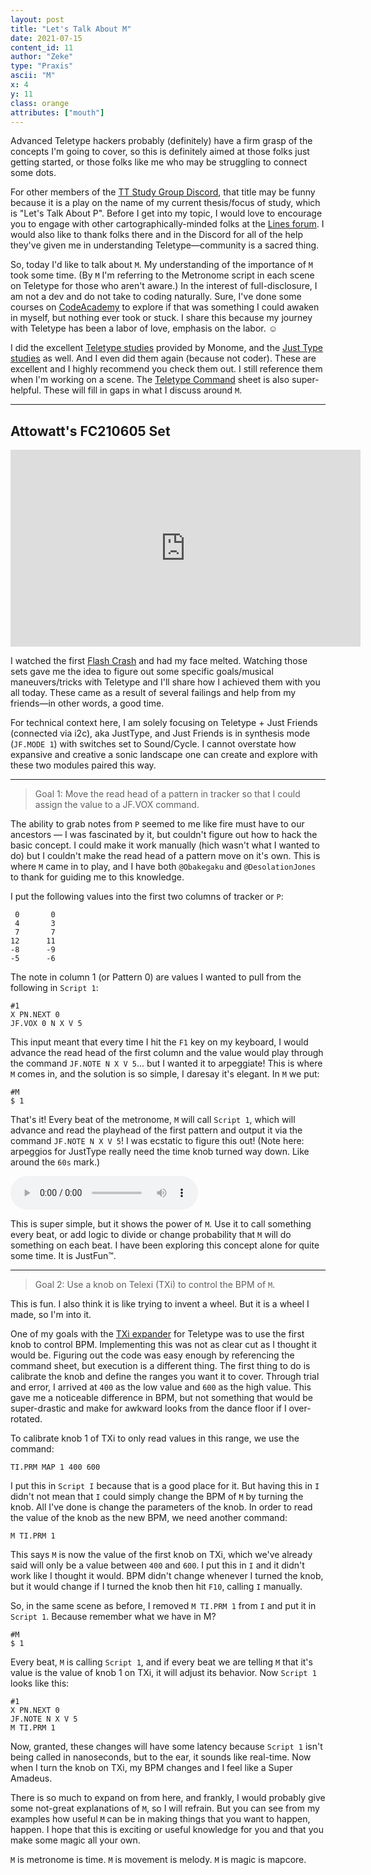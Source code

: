 ```yaml
---
layout: post
title: "Let's Talk About M"
date: 2021-07-15
content_id: 11
author: "Zeke"
type: "Praxis"
ascii: "M"
x: 4
y: 11
class: orange
attributes: ["mouth"]
---
```


Advanced Teletype hackers probably (definitely) have a firm grasp of the concepts I'm going to cover, so this is definitely aimed at those folks just getting started, or those folks like me who may be struggling to connect some dots.

For other members of the [TT Study Group Discord](https://discord.gg/f5AWwvUkt8), that title may be funny because it is a play on the name of my current thesis/focus of study, which is "Let's Talk About P". Before I get into my topic, I would love to encourage you to engage with other cartographically-minded folks at the [Lines forum](https://llllllll.co). I would also like to thank folks there and in the Discord for all of the help they've given me in understanding Teletype—community is a sacred thing.

So, today I'd like to talk about `M`. My understanding of the importance of `M` took some time. (By `M` I'm referring to the Metronome script in each scene on Teletype for those who aren't aware.) In the interest of full-disclosure, I am not a dev and do not take to coding naturally. Sure, I've done some courses on [CodeAcademy](https://codeacademy.com) to explore if that was something I could awaken in myself, but nothing ever took or stuck. I share this because my journey with Teletype has been a labor of love, emphasis on the labor. ☺

I did the excellent [Teletype studies](https://monome.org/docs/teletype/studies-1/) provided by Monome, and the [Just Type studies](https://monome.org/docs/teletype/jt-1/) as well. And I even did them again (because not coder). These are excellent and I highly recommend you check them out. I still reference them when I'm working on a scene. The [Teletype Command](https://monome.org/docs/teletype/manual) sheet is also super-helpful. These will fill in gaps in what I discuss around `M`.

---

## Attowatt's FC210605 Set

<iframe width="560" height="315" src="https://www.youtube.com/embed/F-aVx8VQhYw" title="YouTube video player" frameborder="0" allow="accelerometer; autoplay; clipboard-write; encrypted-media; gyroscope; picture-in-picture" allowfullscreen></iframe>

I watched the first [Flash Crash](https://flashcrash.net) and had my face melted. Watching those sets gave me the idea to figure out some specific goals/musical maneuvers/tricks with Teletype and I'll share how I achieved them with you all today. These came as a result of several failings and help from my friends—in other words, a good time.

For technical context here, I am solely focusing on Teletype + Just Friends (connected via i2c), aka JustType, and Just Friends is in synthesis mode (`JF.MODE 1`) with switches set to Sound/Cycle. I cannot overstate how expansive and creative a sonic landscape one can create and explore with these two modules paired this way.

---


> Goal 1: Move the read head of a pattern in tracker so that I could assign the value to a JF.VOX command.

The ability to grab notes from `P` seemed to me like fire must have to our ancestors — I was fascinated by it, but couldn't figure out how to hack the basic concept. I could make it work manually (hich wasn't what I wanted to do) but I couldn't make the read head of a pattern move on it's own. This is where `M` came in to play, and I have both `@Obakegaku` and `@DesolationJones` to thank for guiding me to this knowledge.

I put the following values into the first two columns of tracker or `P`:

```
 0       0
 4       3
 7       7
12      11
-8      -9
-5      -6
```

The note in column 1 (or Pattern 0) are values I wanted to pull from the following in `Script 1`:

```
#1
X PN.NEXT 0
JF.VOX 0 N X V 5
```

This input meant that every time I hit the `F1` key on my keyboard, I would advance the read head of the first column and the value would play through the command `JF.NOTE N X V 5`... but I wanted it to arpeggiate! This is where `M` comes in, and the solution is so simple, I daresay it's elegant. In `M` we put:

```
#M
$ 1
```

That's it! Every beat of the metronome, `M` will call `Script 1`, which will advance and read the playhead of the first pattern and output it via the command `JF.NOTE N X V 5`! I was ecstatic to figure this out! (Note here: arpeggios for JustType really need the time knob turned way down. Like around the `60s` mark.)

<audio controls src="/assets/content/lets-talk-about-m.mp3"></audio>

This is super simple, but it shows the power of `M`. Use it to call something every beat, or add logic to divide or change probability that `M` will do something on each beat. I have been exploring this concept alone for quite some time. It is JustFun™.

---

> Goal 2: Use a knob on Telexi (TXi) to control the BPM of `M`.

This is fun. I also think it is like trying to invent a wheel. But it is a wheel I made, so I'm into it.

One of my goals with the [TXi expander](https://store.bpcmusic.com/products/telexi) for Teletype was to use the first knob to control BPM. Implementing this was not as clear cut as I thought it would be. Figuring out the code was easy enough by referencing the command sheet, but execution is a different thing. The first thing to do is calibrate the knob and define the ranges you want it to cover. Through trial and error, I arrived at `400` as the low value and `600` as the high value. This gave me a noticeable difference in BPM, but not something that would be super-drastic and make for awkward looks from the dance floor if I over-rotated.

To calibrate knob 1 of TXi to only read values in this range, we use the command:

```
TI.PRM MAP 1 400 600
```

I put this in `Script I` because that is a good place for it. But having this in `I` didn't not mean that `I` could simply change the BPM of `M` by turning the knob. All I've done is change the parameters of the knob. In order to read the value of the knob as the new BPM, we need another command:

```
M TI.PRM 1
```

This says `M` is now the value of the first knob on TXi, which we've already said will only be a value between `400` and `600`. I put this in `I` and it didn't work like I thought it would. BPM didn't change whenever I turned the knob, but it would change if I turned the knob then hit `F10`, calling `I` manually. 

So, in the same scene as before, I removed `M TI.PRM 1` from `I` and put it in `Script 1`. Because remember what we have in M?

```
#M
$ 1
```

Every beat, `M` is calling `Script 1`, and if every beat we are telling `M` that it's value is the value of knob 1 on TXi, it will adjust its behavior. Now `Script 1` looks like this:

```
#1
X PN.NEXT 0
JF.NOTE N X V 5
M TI.PRM 1
```

Now, granted, these changes will have some latency because `Script 1` isn't being called in nanoseconds, but to the ear, it sounds like real-time. Now when I turn the knob on TXi, my BPM changes and I feel like a Super Amadeus.

There is so much to expand on from here, and frankly, I would probably give some not-great explanations of `M`, so I will refrain. But you can see from my examples how useful `M` can be in making things that you want to happen, happen. I hope that this is exciting or useful knowledge for you and that you make some magic all your own.

`M` is metronome is time.
`M` is movement is melody.
`M` is magic is mapcore.